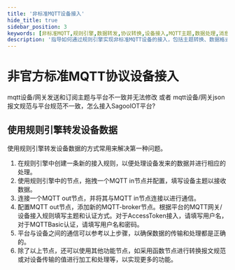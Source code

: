```yaml
---
title: '非标准MQTT设备接入'
hide_title: true
sidebar_position: 3
keywords: [非标准MQTT,规则引擎,数据转发,协议转换,设备接入,MQTT主题,数据处理,消息转换,设备网关,物联网集成]
description: '指导如何通过规则引擎实现非标准MQTT设备的接入，包括主题转换、数据格式转换等解决方案，实现异构设备的无缝集成。'
---
```


# 非官方标准MQTT协议设备接入

mqtt设备/网关发送和订阅主题与平台不一致并无法修改 或者 mqtt设备/网关json报文规范与平台规范不一致，怎么接入SagooIOT平台?

## 使用规则引擎转发设备数据
使用规则引擎转发设备数据的方式常用来解决第一种问题。
1. 在规则引擎中创建一条新的接入规则，以便处理设备发来的数据并进行相应的处理。
2. 使用规则引擎中的节点，拖拽一个MQTT in节点并配置，填写设备主题以接收数据。
3. 连接一个MQTT out节点，并将其与MQTT in节点连接以进行通信。
4. 配置MQTT out节点，添加新的MQTT-broker节点。根据平台的MQTT网关/设备接入规则填写主题和认证方式。对于AccessToken接入，请填写用户名，对于MQTTBasic认证，请填写用户名和密码。
5. 平台与设备之间的通信可以参考以上步骤，以确保数据的传输和处理都是正确的。
6. 除了以上节点，还可以使用其他功能节点，如采用函数节点进行转换报文规范或对设备传输的值进行加工和处理等，以实现更多的功能。
